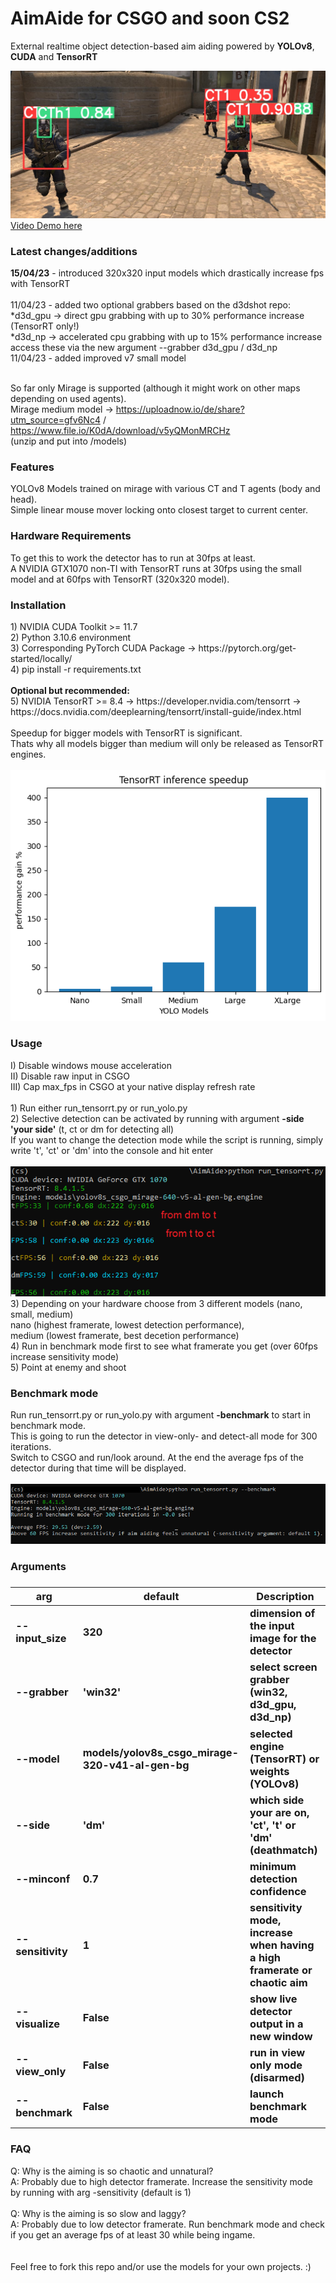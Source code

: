# AimAide for CSGO and soon CS2

External realtime object detection-based aim aiding powered by <b>YOLOv8</b>, <b>CUDA</b> and <b>TensorRT</b>

<img src="/docs/header_cts.jpg"><br>
[Video Demo here](https://github.com/schelmi1/AimAide/blob/main/docs/demo.mp4?raw=true)
<br>

<h3>Latest changes/additions</h3>
<b>15/04/23</b> - introduced 320x320 input models which drastically increase fps with TensorRT<br>
<br>
11/04/23 - added two optional grabbers based on the d3dshot repo:</br>
*d3d_gpu -> direct gpu grabbing with up to 30% performance increase (TensorRT only!)</br>
*d3d_np -> accelerated cpu grabbing with up to 15% performance increase</br>
access these via the new argument --grabber d3d_gpu / d3d_np</br>
11/04/23 - added improved v7 small model</br></br>

So far only Mirage is supported (although it might work on other maps depending on used agents).<br>
Mirage medium model -> https://uploadnow.io/de/share?utm_source=gfv6Nc4 / https://www.file.io/K0dA/download/v5yQMonMRCHz<br> (unzip and put into /models)

<h3>Features</h3>
YOLOv8 Models trained on mirage with various CT and T agents (body and head).<br>
Simple linear mouse mover locking onto closest target to current center.<br>

<h3>Hardware Requirements</h3>
To get this to work the detector has to run at 30fps at least.<br>
A NVIDIA GTX1070 non-TI with TensorRT runs at 30fps using the small model and at 60fps with TensorRT (320x320 model).

<h3>Installation</h3>
1) NVIDIA CUDA Toolkit >= 11.7<br>
2) Python 3.10.6 environment<br>
3) Corresponding PyTorch CUDA Package -> https://pytorch.org/get-started/locally/<br>
4) pip install -r requirements.txt<br><br>
<b>Optional but recommended:</b><br>
5) NVIDIA TensorRT >= 8.4 -> https://developer.nvidia.com/tensorrt -> https://docs.nvidia.com/deeplearning/tensorrt/install-guide/index.html<br> 
<br>
Speedup for bigger models with TensorRT is significant.<br>
Thats why all models bigger than medium will only be released as TensorRT engines.<br><br>
<img src="/docs/TensorRT_Speedup.png">

<h3>Usage</h3>
I) Disable windows mouse acceleration<br>
II) Disable raw input in CSGO<br>
III) Cap max_fps in CSGO at your native display refresh rate<br>
<br>
1) Run either run_tensorrt.py or run_yolo.py<br>
2) Selective detection can be activated by running with argument <b>-side 'your side'</b> (t, ct or dm for detecting all)<br>
If you want to change the detection mode while the script is running, simply write 't', 'ct' or 'dm' into the console and hit enter<br><br>
<img src="/docs/side_switch.png"><br>
3) Depending on your hardware choose from 3 different models (nano, small, medium)<br>
nano (highest framerate, lowest detection performance),<br>
medium (lowest framerate, best decetion performance)<br>
4) Run in benchmark mode first to see what framerate you get (over 60fps increase sensitivity mode)<br>
5) Point at enemy and shoot

<h3>Benchmark mode</h3>
Run run_tensorrt.py or run_yolo.py with argument <b>-benchmark</b> to start in benchmark mode.<br>
This is going to run the detector in view-only- and detect-all mode for 300 iterations.<br>
Switch to CSGO and run/look around. At the end the average fps of the detector during that time will be displayed.
<br><br>
<img src="/docs/benchmark_mode1.png">

<h3>Arguments<h3>


| arg      | default   | Description                                                                                               |
| ----      | ---       | ---                                                                                                      |
| --input_size      | 320                                  | dimension of the input image for the detector                          |
| --grabber      | 'win32'                                  | select screen grabber (win32, d3d_gpu, d3d_np)                          |
| --model           | models/yolov8s_csgo_mirage-320-v41-al-gen-bg | selected engine (TensorRT) or weights (YOLOv8)               |          
| --side            | 'dm'                                 | which side your are on, 'ct', 't' or 'dm' (deathmatch)                 | 
| --minconf         | 0.7                                  | minimum detection confidence                                           |  
| --sensitivity     | 1                                    | sensitivity mode, increase when having a high framerate or chaotic aim |
| --visualize       | False                                | show live detector output in a new window                              |
| --view_only       | False                                | run in view only mode (disarmed)                                       |
| --benchmark       | False                                | launch benchmark mode                                                  |



<h3>FAQ</h3>

Q: Why is the aiming is so chaotic and unnatural?<br>
A: Probably due to high detector framerate. Increase the sensitivity mode by running with arg -sensitivity (default is 1)<br>
<br>
Q: Why is the aiming is so slow and laggy?<br>
A: Probably due to low detector framerate. Run benchmark mode and check if you get an average fps of at least 30 while being ingame.<br>
<br><br>
Feel free to fork this repo and/or use the models for your own projects. :)
